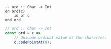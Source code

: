 ```applescript
-- ord :: Char -> Int
on ord(c)
    id of c
end ord
```


```javascript
// ord :: Char -> Int
const ord = c =>
    // Unicode ordinal value of the character.
    c.codePointAt(0);
```